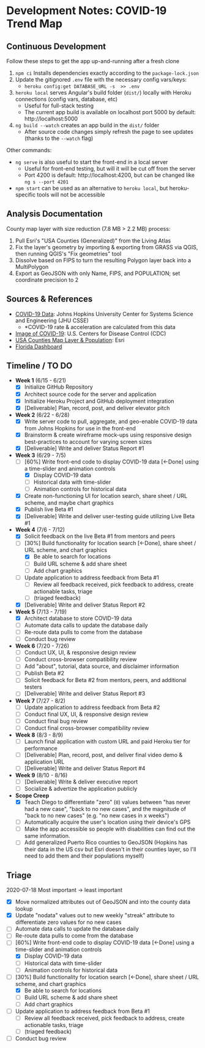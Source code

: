 
# Development Notes: COVID-19 Trend Map

## Continuous Development

Follow these steps to get the app up-and-running after a fresh clone

1. `npm ci` Installs dependencies exactly according to the `package-lock.json`
2. Update the gitignored `.env` file with the necessary config vars/keys:
   - `heroku config:get DATABASE_URL -s  >> .env`
3. `heroku local` serves Angular's build folder (`dist/`) locally with Heroku connections (config vars, database, etc)
   - Useful for full-stack testing
   - The current app build is available on localhost port 5000 by default: http://localhost:5000
4. `ng build --watch` creates an app build in the `dist/` folder
   - After source code changes simply refresh the page to see updates (thanks to the `--watch` flag)

Other commands:

- `ng serve` is also useful to start the front-end in a local server
  - Useful for front-end testing, but will it will be cut off from the server
  - Port 4200 is default: http://localhost:4200, but can be changed like `ng s --port 4201`
- `npm start` can be used as an alternative to `heroku local`, but heroku-specific tools will not be accessible

## Analysis Documentation

County map layer with size reduction (7.8 MB > 2.2 MB) process:

  1. Pull Esri's "USA Counties (Generalized)" from the Living Atlas
  2. Fix the layer's geometry by importing & exporting from GRASS via QGIS, then running QGIS's "Fix geometries" tool
  3. Dissolve based on FIPS to turn the resulting Polygon layer back into a MultiPolygon
  4. Export as GeoJSON with only Name, FIPS, and POPULATION; set coordinate precision to 2

## Sources & References

- [COVID-19 Data](https://github.com/CSSEGISandData/COVID-19): Johns Hopkins University Center for Systems Science and Engineering (JHU CSSE)
  - *COVID-19 rate & acceleration are calculated from this data
- [Image of COVID-19](https://phil.cdc.gov/Details.aspx?pid=23312): U.S. Centers for Disease Control (CDC)
- [USA Counties Map Layer & Population](https://www.arcgis.com/home/item.html?id=7566e0221e5646f99ea249a197116605): Esri
- [Florida Dashboard](https://floridacovidaction.com)

## Timeline / TO DO

- **Week 1** (6/15 - 6/21)
  - [x] Initialize GitHub Repository
  - [x] Architect source code for the server and application
  - [x] Initialize Heroku Project and GitHub deployment integration
  - [x] [Deliverable] Plan, record, post, and deliver elevator pitch

- **Week 2** (6/22 - 6/28)
  - [x] Write server code to pull, aggregate, and geo-enable COVID-19 data from Johns Hopkins for use in the front-end
  - [x] Brainstorm & create wireframe mock-ups using responsive design best-practices to account for varying screen sizes
  - [x] [Deliverable] Write and deliver Status Report #1

- **Week 3** (6/29 - 7/5)
  - [ ] [60%] Write front-end code to display COVID-19 data [<-Done] using a time-slider and animation controls
    - [x] Display COVID-19 data
    - [ ] Historical data with time-slider
    - [ ] Animation controls for historical data
  - [x] Create non-functioning UI for location search, share sheet / URL scheme, and maybe chart graphics
  - [x] Publish live Beta #1
  - [x] [Deliverable] Write and deliver user-testing guide utilizing Live Beta #1

- **Week 4** (7/6 - 7/12)
  - [x] Solicit feedback on the live Beta #1 from mentors and peers
  - [ ] [30%] Build functionality for location search [<-Done], share sheet / URL scheme, and chart graphics
    - [x] Be able to search for locations
    - [ ] Build URL scheme & add share sheet
    - [ ] Add chart graphics
  - [ ] Update application to address feedback from Beta #1
    - [ ] Review all feedback received, pick feedback to address, create actionable tasks, triage
    - [ ] (triaged feedback)
  - [x] [Deliverable] Write and deliver Status Report #2

- **Week 5** (7/13 - 7/19)
  - [x] Architect database to store COVID-19 data
  - [ ] Automate data calls to update the database daily
  - [ ] Re-route data pulls to come from the database
  - [ ] Conduct bug review

- **Week 6** (7/20 - 7/26)
  - [ ] Conduct UX, UI, & responsive design review
  - [ ] Conduct cross-browser compatibility review
  - [ ] Add "about", tutorial, data source, and disclaimer information
  - [ ] Publish Beta #2
  - [ ] Solicit feedback for Beta #2 from mentors, peers, and additional testers
  - [ ] [Deliverable] Write and deliver Status Report #3

- **Week 7** (7/27 - 8/2)
  - [ ] Update application to address feedback from Beta #2
  - [ ] Conduct final UX, UI, & responsive design review
  - [ ] Conduct final bug review
  - [ ] Conduct final cross-browser compatibility review

- **Week 8** (8/3 - 8/9)
  - [ ] Launch final application with custom URL and paid Heroku tier for performance
  - [ ] [Deliverable] Plan, record, post, and deliver final video demo & application URL
  - [ ] [Deliverable] Write and deliver Status Report #4

- **Week 9** (8/10 - 8/16)
  - [ ] [Deliverable] Write & deliver executive report
  - [ ] Socialize & advertize the application publicly

- **Scope Creep**
  - [x] Teach Diego to differentiate "zero" (`0`) values between "has never had a new case", "back to no new cases", and the magnitude of "back to no new cases" (e.g. "no new cases in x weeks")
  - [ ] Automatically acquire the user's location using their device's GPS
  - [ ] Make the app accessible so people with disabilities can find out the same information.
  - [ ] Add generalized Puerto Rico counties to GeoJSON (Hopkins has their data in the US csv but Esri doesn't in their counties layer, so I'll need to add them and their populations myself)

## Triage

2020-07-18 Most important -> least important

  - [x] Move normalized attributes out of GeoJSON and into the county data lookup
  - [x] Update "nodata" values out to new weekly "streak" attribute to differentiate zero values for no new cases
  - [ ] Automate data calls to update the database daily
  - [ ] Re-route data pulls to come from the database
  - [ ] [60%] Write front-end code to display COVID-19 data [<-Done] using a time-slider and animation controls
    - [x] Display COVID-19 data
    - [ ] Historical data with time-slider
    - [ ] Animation controls for historical data
  - [ ] [30%] Build functionality for location search [<-Done], share sheet / URL scheme, and chart graphics
    - [x] Be able to search for locations
    - [ ] Build URL scheme & add share sheet
    - [ ] Add chart graphics
  - [ ] Update application to address feedback from Beta #1
    - [ ] Review all feedback received, pick feedback to address, create actionable tasks, triage
    - [ ] (triaged feedback)
  - [ ] Conduct bug review

